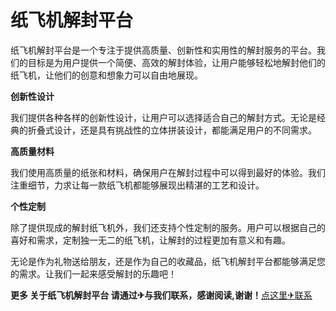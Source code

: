 # 纸飞机解封平台

纸飞机解封平台是一个专注于提供高质量、创新性和实用性的解封服务的平台。我们的目标是为用户提供一个简便、高效的解封体验，让用户能够轻松地解封他们的纸飞机，让他们的创意和想象力可以自由地展现。

**创新性设计**

我们提供各种各样的创新性设计，让用户可以选择适合自己的解封方式。无论是经典的折叠式设计，还是具有挑战性的立体拼装设计，都能满足用户的不同需求。

**高质量材料**

我们使用高质量的纸张和材料，确保用户在解封过程中可以得到最好的体验。我们注重细节，力求让每一款纸飞机都能够展现出精湛的工艺和设计。

**个性定制**

除了提供现成的解封纸飞机外，我们还支持个性定制的服务。用户可以根据自己的喜好和需求，定制独一无二的纸飞机，让解封的过程更加有意义和有趣。

无论是作为礼物送给朋友，还是作为自己的收藏品，纸飞机解封平台都能够满足您的需求。让我们一起来感受解封的乐趣吧！

**更多 关于纸飞机解封平台 请通过✈与我们联系，感谢阅读,谢谢！**[点这里✈联系](https://a.k02.cc)